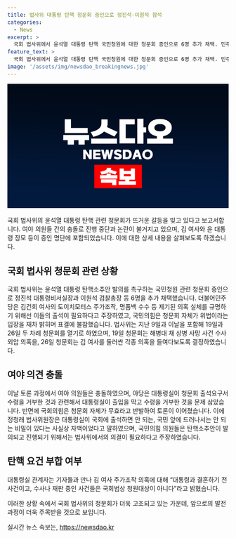 ```yaml
---
title: 법사위 대통령 탄핵 청문회 증인으로 정진석·이원석 참석
categories:
  - News
excerpt: >
  국회 법사위에서 윤석열 대통령 탄핵 국민청원에 대한 청문회 증인으로 6명 추가 채택. 민주당은 김 여사 주가조작, 결혼 전 사건 의혹을 규명하기 위해 출석 필요 주장. 국민의힘은 청문회 자체가 무효라며 표결 불참. 여야 충돌과 함께 대통령실의 청문회 출석요구 거부에 대한 공방. 국민의힘은 청문회를 불법이라며 토론 종결 후 표결 참여하지 않고 회의장을 빠져나감. 대통령실은 김 여사 주가조작과 결혼 전 사건은 국회법상 청원대상이 아니라는 입장 재확인함.
feature_text: >
  국회 법사위에서 윤석열 대통령 탄핵 국민청원에 대한 청문회 증인으로 6명 추가 채택. 민주당은 김 여사 주가조작, 결혼 전 사건 의혹을 규명하기 위해 출석 필요 주장. 국민의힘은 청문회 자체가 무효라며 표결 불참. 여야 충돌과 함께 대통령실의 청문회 출석요구 거부에 대한 공방. 국민의힘은 청문회를 불법이라며 토론 종결 후 표결 참여하지 않고 회의장을 빠져나감. 대통령실은 김 여사 주가조작과 결혼 전 사건은 국회법상 청원대상이 아니라는 입장 재확인함.
image: '/assets/img/newsdao_breakingnews.jpg'
---
```


<p><img src="/assets/img/newsdao_breakingnews.jpg" alt="flaretime 속보" /></p>

<p>국회 법사위의 윤석열 대통령 탄핵 관련 청문회가 뜨거운 갈등을 빚고 있다고 보고서합니다. 여야 의원들 간의 충돌로 진행 중단과 논란이 불거지고 있으며, 김 여사와 윤 대통령 장모 등이 증인 명단에 포함되었습니다. 이에 대한 상세 내용을 살펴보도록 하겠습니다. </p>

<h2 data-ke-size="size26">국회 법사위 청문회 관련 상황</h2>

<p data-ke-size="size16">국회 법사위는 윤석열 대통령 탄핵소추안 발의를 촉구하는 국민청원 관련 청문회 증인으로 정진석 대통령비서실장과 이원석 검찰총장 등 6명을 추가 채택했습니다. 더불어민주당은 김건희 여사의 도이치모터스 주가조작, 명품백 수수 등 제기된 의혹 실체를 규명하기 위해선 이들의 출석이 필요하다고 주장하였고, 국민의힘은 청문회 자체가 위법이라는 입장을 재차 밝히며 표결에 불참했습니다. 법사위는 지난 9일과 이날을 포함해 19일과 26일 두 차례 청문회를 열기로 하였으며, 19일 청문회는 해병대 채 상병 사망 사건 수사 외압 의혹을, 26일 청문회는 김 여사를 둘러싼 각종 의혹을 들여다보도록 결정하였습니다.</p>

<h2 data-ke-size="size26">여야 의견 충돌</h2>

<p data-ke-size="size16">이날 토론 과정에서 여야 의원들은 충돌하였으며, 야당은 대통령실이 청문회 출석요구서 수령을 거부한 것과 관련해서 대통령실이 출입을 막고 수령을 거부한 것을 문제 삼았습니다. 반면에 국회의힘은 청문회 자체가 무효라고 반발하여 토론이 이어졌습니다. 이에 정청래 법사위원장은 대통령실이 국회에 출석하면 안 되는, 국민 앞에 드러나서는 안 되는 비밀이 있다는 사실상 자백이었다고 말하였으며, 국민의힘 의원들은 탄핵소추안이 발의되고 진행되기 위해서는 법사위에서의 의결이 필요하다고 주장하였습니다.</p>

<h2 data-ke-size="size26">탄핵 요건 부합 여부</h2>

<p data-ke-size="size16">대통령실 관계자는 기자들과 만나 김 여사 주가조작 의혹에 대해 “대통령과 결혼하기 전 사건이고, 수사나 재판 중인 사건들은 국회법상 청원대상이 아니다”라고 밝혔습니다.</p>

<p>이러한 상황 속에서 국회 법사위의 청문회가 더욱 고조되고 있는 가운데, 앞으로의 발전과정이 더욱 주목받을 것으로 보입니다.</p>
실시간 뉴스 속보는, <a href="https://newsdao.kr" rel="dofollow">https://newsdao.kr</a>


